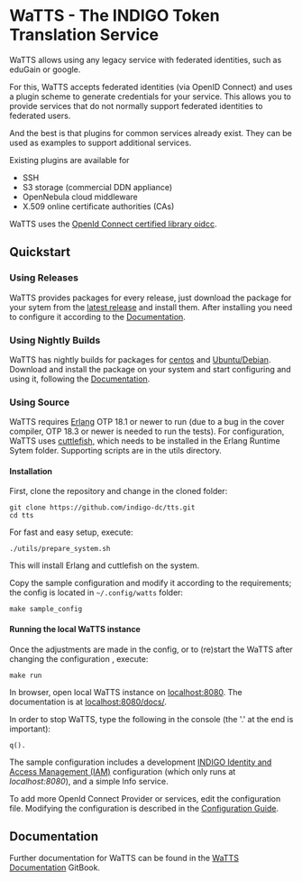# WaTTS - The INDIGO Token Translation Service

WaTTS allows using any legacy service with federated identities, such as
eduGain or google.

For this, WaTTS accepts federated identities (via OpenID Connect) and uses
a plugin scheme to generate credentials for your service. This allows you
to provide services that do not normally support federated identities to
federated users.

And the best is that plugins for common services already exist. They can
be used as examples to support additional services.

Existing plugins are available for 
- SSH
- S3 storage (commercial DDN appliance)
- OpenNebula cloud middleware
- X.509 online certificate authorities (CAs)

WaTTS uses the [OpenId Connect certified library oidcc](https://github.com/indigo-dc/oidcc).

## Quickstart
### Using Releases
WaTTS provides packages for every release, just download the package for your sytem from
the [latest release](https://github.com/indigo-dc/tts/releases/latest) and install them.
After installing you need to configure it according to the [Documentation](https://indigo-dc.gitbooks.io/token-translation-service/content/config.html).

### Using Nightly Builds
WaTTS has nightly builds for packages for
[centos](https://jenkins.indigo-datacloud.eu:8080/job/tts-packaging/platform=bcentos7/) and
[Ubuntu/Debian](https://jenkins.indigo-datacloud.eu:8080/job/tts-packaging/platform=bubuntu14/).
Download and install the package on your system and start configuring and using it, following
the [Documentation](https://indigo-dc.gitbooks.io/token-translation-service/content/config.html).

### Using Source
WaTTS requires [Erlang](http://www.erlang.org/) OTP 18.1 or newer to run (due to a bug in the
cover compiler, OTP 18.3 or newer is needed to run the tests). For configuration, WaTTS uses
[cuttlefish](https://github.com/basho/cuttlefish), which needs to be installed in the Erlang
Runtime Sytem folder. Supporting scripts are in the utils directory.

#### Installation
First, clone the repository and change in the cloned folder:
```
git clone https://github.com/indigo-dc/tts.git
cd tts
```
<!-- If you do not have Erlang installed and want a fast and easy setup run: -->
For fast and easy setup, execute:
```
./utils/prepare_system.sh
```
This will install Erlang and cuttlefish on the system.

Copy the sample configuration and modify it according to the requirements; the config is located in
`~/.config/watts` folder:
```
make sample_config
```
#### Running the local WaTTS instance
Once the adjustments are made in the config, or to (re)start the WaTTS after
changing the configuration , execute:
```
make run
```
In browser, open local WaTTS instance on [localhost:8080](http://localhost:8080).
The documentation is at [localhost:8080/docs/](http://localhost:8080/docs/).


In order to stop WaTTS, type the following in the console
(the '.' at the end is important):
```
q().
```

The sample configuration includes a development [INDIGO Identity and Access Management (IAM)](https://github.com/indigo-iam/iam)
configuration (which only runs at _localhost:8080_), and a simple Info service.

To add more OpenId Connect Provider or services, edit the configuration file.
Modifying the configuration is described in the [Configuration Guide](https://indigo-dc.gitbooks.io/token-translation-service/content/config.html).


## Documentation
Further documentation for WaTTS can be found in the
[WaTTS Documentation](https://www.gitbook.com/book/indigo-dc/token-translation-service/details)
GitBook.
